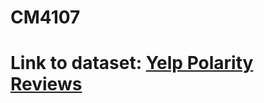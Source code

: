 # CM4107
# Link to dataset: <a href='https://huggingface.co/datasets/fancyzhx/yelp_polarity'> Yelp Polarity Reviews </a>
